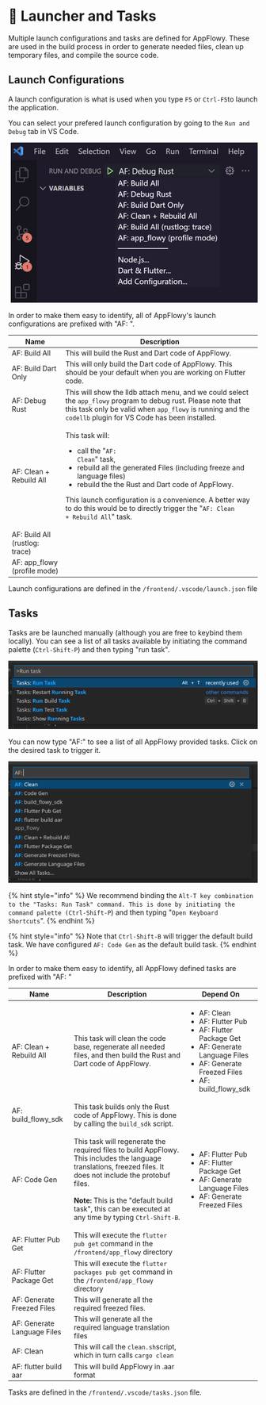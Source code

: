 # 🔁 Launcher and Tasks

Multiple launch configurations and tasks are defined for AppFlowy. These are used in the build process in order to generate needed files, clean up temporary files, and compile the source code.

## Launch Configurations

A launch configuration is what is used when you type `F5` or `Ctrl-F5`to launch the application.

You can select your prefered launch configuration by going to the `Run and Debug` tab in VS Code.

![Ctrl-Shift-D to go to the Run and Debug tab](<../../../.gitbook/assets/vscode_debug.png>)

In order to make them easy to identify, all of AppFlowy's launch configurations are prefixed with "AF: ".

| Name                           | Description                                                                                                                                                                                                                                                                                                                                                                          |
| ------------------------------ | ------------------------------------------------------------------------------------------------------------------------------------------------------------------------------------------------------------------------------------------------------------------------------------------------------------------------------------------------------------------------------------ |
| AF: Build All                  | This will build the Rust and Dart code of AppFlowy.                                                                                                                                                                                                                                                                                                                                  |
| AF: Build Dart Only            | This will only build the Dart code of AppFlowy. This should be your default when you are working on Flutter code.                                                                                                                                                                                                                                                                    |
| AF: Debug Rust            | This will show the lldb attach menu, and we could select the `app_flowy` program to debug rust. Please note that this task only be valid when `app_flowy` is running and the `codellb` plugin for VS Code has been installed.                                                                                                                                                                                                                                            |
| AF: Clean + Rebuild All        | <p></p><p>This task will:</p><ul><li>call the "<code>AF: Clean</code>" task,</li><li>rebuild all the generated Files (including freeze and language files)</li><li>rebuild the the Rust and Dart code of AppFlowy.</li></ul><p>This launch configuration is a convenience. A better way to do this would be to directly trigger the "<code>AF: Clean + Rebuild All</code>" task.</p> |
| AF: Build All (rustlog: trace) |                                                                                                                                                                                                                                                                                                                                                                                      |
| AF: app\_flowy (profile mode)  |                                                                                                                                                                                                                                                                                                                                                                                      |

Launch configurations are defined in the `/frontend/.vscode/launch.json` file

## Tasks

Tasks are be launched manually (although you are free to keybind them locally). You can see a list of all tasks available by initiating the command palette (`Ctrl-Shift-P`) and then typing "run task".&#x20;

![Inititiate the command palette with Ctrl-Shift-P](../../../.gitbook/assets/task_pannel.png)

You can now type "AF:" to see a list of all AppFlowy provided tasks. Click on the desired task to trigger it.

![The AppFlowy tasks](<../../../.gitbook/assets/task_select.png>)

{% hint style="info" %}
We recommend binding the `Alt-T key combination to the "Tasks: Run Task" command. This is done by initiating the command palette (Ctrl-Shift-P`) and then typing "`Open Keyboard Shortcuts`".
{% endhint %}

{% hint style="info" %}
Note that `Ctrl-Shift-B` will trigger the default build task. We have configured `AF: Code Gen` as the default build task.
{% endhint %}

In order to make them easy to identify, all AppFlowy defined tasks are prefixed with "AF: "

| Name                        | Description                                                                                                                                                                                                                                                                                                   | Depend On                                                                                                                                                                              |
| --------------------------- | ------------------------------------------------------------------------------------------------------------------------------------------------------------------------------------------------------------------------------------------------------------------------------------------------------------- | -------------------------------------------------------------------------------------------------------------------------------------------------------------------------------------- |
| AF: Clean + Rebuild All     | This task will clean the code base, regenerate all needed files, and then build the Rust and Dart code of AppFlowy.                                                                                                                                                                                           | <ul><li>AF: Clean</li><li>AF: Flutter Pub</li><li>AF: Flutter Package Get</li><li>AF: Generate Language Files</li><li>AF: Generate Freezed Files</li><li>AF: build_flowy_sdk</li></ul> |
| AF: build\_flowy\_sdk       | This task builds only the Rust code of AppFlowy.  This is done by calling the `build_sdk` script.                                                                                                                                                                                                             |                                                                                                                                                                                        |
| AF: Code Gen                | <p>This task will regenerate the required files to build AppFlowy. This includes the language translations, freezed files.  It does not include the protobuf files.<br><br><strong>Note:</strong> This is the "default build task", this can be executed at any time by typing <code>Ctrl-Shift-B</code>.</p> | <ul><li>AF: Flutter Pub</li><li>AF: Flutter Package Get</li><li>AF: Generate Language Files</li><li>AF: Generate Freezed Files</li></ul>                                               |
| AF: Flutter Pub Get         | This will execute the `flutter pub get` command in the `/frontend/app_flowy` directory                                                                                                                                                                                                                        |                                                                                                                                                                                        |
| AF: Flutter Package Get     | This will execute the `flutter packages pub get` command in the `/frontend/app_flowy` directory                                                                                                                                                                                                               |                                                                                                                                                                                        |
| AF: Generate Freezed Files  | This will generate all the required freezed files.                                                                                                                                                                                                                                                            |                                                                                                                                                                                        |
| AF: Generate Language Files | This will generate all the required language translation files                                                                                                                                                                                                                                                |                                                                                                                                                                                        |
| AF: Clean                   | This will call the `clean.sh`script, which in turn calls `cargo clean`                                                                                                                                                                                                                                        |                                                                                                                                                                                        |
| AF: flutter build aar       | This will build AppFlowy in .aar format                                                                                                                                                                                                                                                                       |                                                                                                                                                                                        |

Tasks are defined in the `/frontend/.vscode/tasks.json` file. &#x20;

